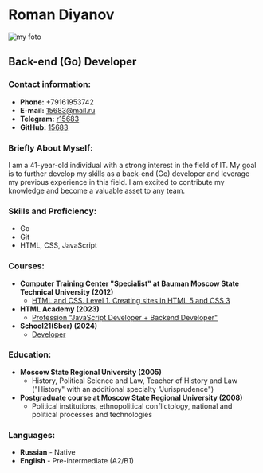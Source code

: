 # **Roman Diyanov**

![my foto](https://thumb.cloud.mail.ru/weblink/thumb/xw1/prxp/SZ4tYMwGc)

## **Back-end (Go) Developer**

### **Contact information:**

- **Phone:** +79161953742
- **E-mail:** 15683@mail.ru
- **Telegram:** [r15683](https://t.me/r15683)
- **GitHub:** [15683](https://github.com/15683)

### **Briefly About Myself:**

I am a 41-year-old individual with a strong interest in the field of IT. My goal is to further develop my skills as a back-end (Go) developer and leverage my previous experience in this field. I am excited to contribute my knowledge and become a valuable asset to any team.

### **Skills and Proficiency:**

- Go
- Git
- HTML, CSS, JavaScript

### **Courses**:

- **Computer Training Center "Specialist" at Bauman Moscow State Technical University (2012)**
  - [HTML and CSS. Level 1. Creating sites in HTML 5 and CSS 3](https://www.specialist.ru/course/eichtml-b)
- **HTML Academy (2023)**
  - [Profession "JavaScript Developer + Backend Developer"](https://up.htmlacademy.ru/profession/react-backender-lite/2)
- **School21(Sber) (2024)**
  - [Developer](https://21-school.ru/)


### **Education:**

- **Moscow State Regional University (2005)**
  - History, Political Science and Law, Teacher of History and Law ("History" with an additional specialty "Jurisprudence")
- **Postgraduate course at Moscow State Regional University (2008)**
  - Political institutions, ethnopolitical conflictology, national and political processes and technologies

### **Languages:**

- **Russian** - Native
- **English** - Pre-intermediate (A2/B1)
